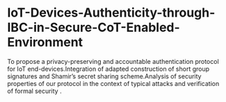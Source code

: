# IoT-Devices-Authenticity-through-IBC-in-Secure-CoT-Enabled-Environment
To propose a privacy-preserving and accountable authentication protocol for IoT end-devices.Integration of adapted construction of short group signatures and Shamir’s secret sharing scheme.Analysis of security properties of our protocol in the context of typical attacks and verification of formal security .
